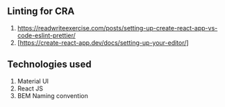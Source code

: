 ## Linting for CRA
1. https://readwriteexercise.com/posts/setting-up-create-react-app-vs-code-eslint-prettier/
2. [https://create-react-app.dev/docs/setting-up-your-editor/]

## Technologies used
1. Material UI
2. React JS
3. BEM Naming convention